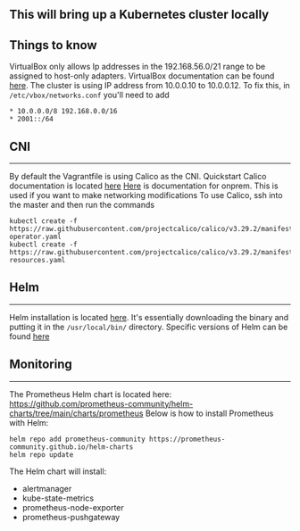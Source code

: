 ## This will bring up a Kubernetes cluster locally

## Things to know
VirtualBox only allows Ip addresses in the 192.168.56.0/21 range to be assigned to host-only adapters. VirtualBox documentation can be found [here](https://www.virtualbox.org/manual/ch06.html#network_hostonly). The cluster is using IP address from 10.0.0.10 to 10.0.0.12. To fix this, in `/etc/vbox/networks.conf` you'll need to add
```
* 10.0.0.0/8 192.168.0.0/16
* 2001::/64
```

## CNI
---
By default the Vagrantfile is using Calico as the CNI. Quickstart Calico documentation is located [here](https://docs.tigera.io/calico/latest/getting-started/kubernetes/quickstart)
[Here](https://docs.tigera.io/calico/latest/getting-started/kubernetes/self-managed-onprem/onpremises) is documentation for onprem. This is used if you want to make networking modifications
To use Calico, ssh into the master and then run the commands
```
kubectl create -f https://raw.githubusercontent.com/projectcalico/calico/v3.29.2/manifests/tigera-operator.yaml
kubectl create -f https://raw.githubusercontent.com/projectcalico/calico/v3.29.2/manifests/custom-resources.yaml
```

## Helm
---
Helm installation is located [here](https://helm.sh/docs/intro/install/). It's essentially downloading the binary and putting it in the `/usr/local/bin/` directory.
Specific versions of Helm can be found [here](https://github.com/helm/helm/releases)

## Monitoring
---
The Prometheus Helm chart is located here: https://github.com/prometheus-community/helm-charts/tree/main/charts/prometheus
Below is how to install Prometheus with Helm:
```
helm repo add prometheus-community https://prometheus-community.github.io/helm-charts
helm repo update
```
The Helm chart will install:
- alertmanager
- kube-state-metrics
- prometheus-node-exporter
- prometheus-pushgateway